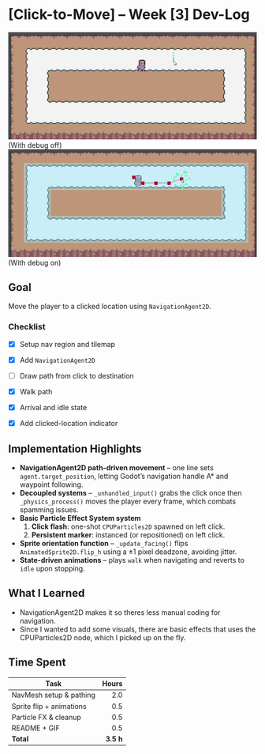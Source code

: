 # [Click-to-Move] – Week [3] Dev-Log

![Top-down view, debug off](docs/click_to_move.gif)\
(With debug off)\
![Pathfinding debug overlay](docs/click_to_move_debug.gif)\
(With debug on)

## Goal
Move the player to a clicked location using `NavigationAgent2D`.

### Checklist
- [x] Setup nav region and tilemap  
- [x] Add `NavigationAgent2D`  
- [ ] Draw path from click to destination  
- [x] Walk path  
- [x] Arrival and idle state  
- [x] Add clicked-location indicator


## Implementation Highlights
- **NavigationAgent2D path-driven movement** – one line sets `agent.target_position`, letting Godot’s navigation handle A* and waypoint following.
- **Decoupled systems** – `_unhandled_input()` grabs the click once then `_physics_process()` moves the player every frame, which combats spamming issues.
- **Basic Particle Effect System system**  
  1. **Click flash**: one-shot `CPUParticles2D` spawned on left click.
  2. **Persistent marker**: instanced (or repositioned) on left click.
- **Sprite orientation function** – `_update_facing()` flips `AnimatedSprite2D.flip_h` using a ±1 pixel deadzone, avoiding jitter.
- **State-driven animations** – plays `walk` when navigating and reverts to `idle` upon stopping.

## What I Learned
- NavigationAgent2D makes it so theres less manual coding for navigation.
- Since I wanted to add some visuals, there are basic effects that uses the CPUParticles2D node, which I picked up on the fly.

## Time Spent
| Task                    | Hours |
|-------------------------|------:|
| NavMesh setup & pathing | 2.0 |
| Sprite flip + animations| 0.5 |
| Particle FX & cleanup   | 0.5 |
| README + GIF            | 0.5 |
| **Total**               | **3.5 h** |
